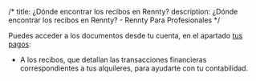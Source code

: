 /*title: ¿Dónde encontrar los recibos en Rennty?description: ¿Dónde encontrar los recibos en Rennty? - Rennty Para Profesionales*/Puedes acceder a  los documentos desde tu cuenta, en el apartado [tus pagos](/es/browse/billing/payout):* A los recibos, que detallan las transacciones financieras correspondientes a tus alquileres, para ayudarte con tu contabilidad.
